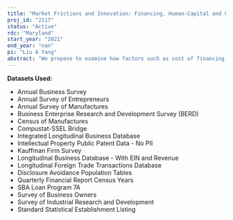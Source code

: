 ```yaml
---
title: "Market Frictions and Innovation: Financing, Human-Capital and Competition"
proj_id: "2117"
status: "Active"
rdc: "Maryland"
start_year: "2021"
end_year: "nan"
pi: "Liu A Yang"
abstract: "We propose to examine how factors such as cost of financing, supply of skilled human capital and market competition affect the innovative activity and performance at the firm level. We will use census datasets to track firm’s growth over time and to construct measures of innovation activity, innovation outcome and firm performance. We will merge census datasets with external datasets to exploit variation in the funding provided to firms, exogenous shocks in the supply of highly-skilled workers available, and changes in competition environment through tariffs to gauge the effect of various market friction on innovation at the firm level."
---
```


**Datasets Used:**

  - Annual Business Survey 
  - Annual Survey of Entrepreneurs 
  - Annual Survey of Manufactures 
  - Business Enterprise Research and Development Survey (BERD) 
  - Census of Manufactures 
  - Compustat-SSEL Bridge 
  - Integrated Longitudinal Business Database 
  - Intellectual Property Public Patent Data - No PII 
  - Kauffman Firm Survey 
  - Longitudinal Business Database - With EIN and Revenue 
  - Longitudinal Foreign Trade Transactions Database 
  - Disclosure Avoidance Population Tables 
  - Quarterly Financial Report Census Years 
  - SBA Loan Program 7A 
  - Survey of Business Owners 
  - Survey of Industrial Research and Development 
  - Standard Statistical Establishment Listing 

